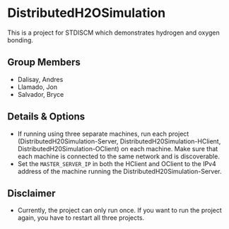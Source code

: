 # DistributedH2OSimulation

This is a project for STDISCM which demonstrates hydrogen and oxygen bonding.

## Group Members
- Dalisay, Andres
- Llamado, Jon
- Salvador, Bryce

## Details & Options
- If running using three separate machines, run each project (DistributedH20Simulation-Server, DistributedH20Simulation-HClient, DistributedH20Simulation-OClient) on each machine. Make sure that each machine is connected to the same network and is discoverable.
- Set the `MASTER_SERVER_IP` in both the HClient and OClient to the IPv4 address of the machine running the DistributedH20Simulation-Server.

## Disclaimer
- Currently, the project can only run once. If you want to run the project again, you have to restart all three projects.
